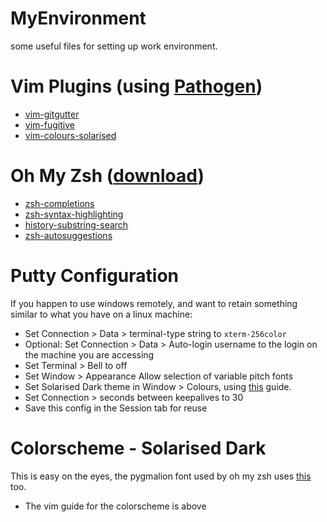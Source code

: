 # MyEnvironment
some useful files for setting up work environment.

# Vim Plugins (using [Pathogen](https://github.com/tpope/vim-pathogen))
- [vim-gitgutter](https://github.com/airblade/vim-gitgutter)
- [vim-fugitive](https://github.com/tpope/vim-fugitive)
- [vim-colours-solarised](https://github.com/altercation/vim-colors-solarized)

# Oh My Zsh ([download](https://github.com/robbyrussell/oh-my-zsh))
- [zsh-completions](https://github.com/zsh-users/zsh-completions)
- [zsh-syntax-highlighting](https://github.com/zsh-users/zsh-syntax-highlighting/blob/master/INSTALL.md)
- [history-substring-search](https://github.com/zsh-users/zsh-history-substring-search)
- [zsh-autosuggestions](https://github.com/zsh-users/zsh-autosuggestions/blob/master/INSTALL.md)

# Putty Configuration
If you happen to use windows remotely, and want to retain something similar to what you have on a linux machine:
- Set Connection > Data > terminal-type string to `xterm-256color`
- Optional: Set Connection > Data > Auto-login username to the login on the machine you are accessing
- Set Terminal > Bell to off
- Set Window > Appearance Allow selection of variable pitch fonts
- Set Solarised Dark theme in Window > Colours, using [this](https://superuser.com/questions/640225/putty-solarized-the-manual-way) guide.
- Set Connection > seconds between keepalives to 30
- Save this config in the Session tab for reuse

# Colorscheme - Solarised Dark
This is easy on the eyes, the pygmalion font used by oh my zsh uses [this](https://ethanschoonover.com/solarized/) too.
- The vim guide for the colorscheme is above

